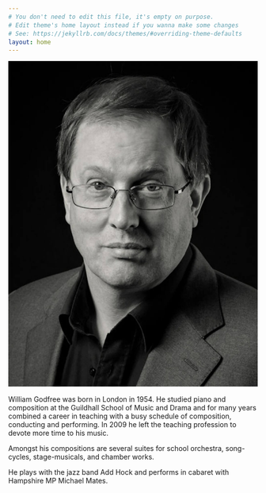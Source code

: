 ```yaml
---
# You don't need to edit this file, it's empty on purpose.
# Edit theme's home layout instead if you wanna make some changes
# See: https://jekyllrb.com/docs/themes/#overriding-theme-defaults
layout: home
---
```

![William](assets/william.jpeg)

William Godfree was born in London in 1954. He studied piano and composition at the Guildhall School of Music and Drama and for many years combined a career in teaching with a busy schedule of composition, conducting and performing. In 2009 he left the teaching profession to devote more time to his music.

Amongst his compositions are several suites for school orchestra, song-cycles, stage-musicals, and chamber works.

He plays with the jazz band Add Hock and performs in cabaret with Hampshire MP Michael Mates.